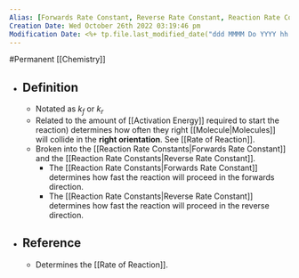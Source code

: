 ```yaml
---
Alias: [Forwards Rate Constant, Reverse Rate Constant, Reaction Rate Constant]
Creation Date: Wed October 26th 2022 03:19:46 pm 
Modification Date: <%+ tp.file.last_modified_date("ddd MMMM Do YYYY hh:mm:ss a") %>
---
```

#Permanent [[Chemistry]]

- ## Definition
	- Notated as $k_f$ or $k_r$
	- Related to the amount of [[Activation Energy]] required to start the reaction) determines how often they right [[Molecule|Molecules]] will collide in the **right orientation**. See [[Rate of Reaction]].
	- Broken into the [[Reaction Rate Constants|Forwards Rate Constant]] and the [[Reaction Rate Constants|Reverse Rate Constant]].
		- The [[Reaction Rate Constants|Forwards Rate Constant]] determines how fast the reaction will proceed in the forwards direction.
		- The [[Reaction Rate Constants|Reverse Rate Constant]] determines how fast the reaction will proceed in the reverse direction.
- ## Reference
	- Determines the [[Rate of Reaction]].